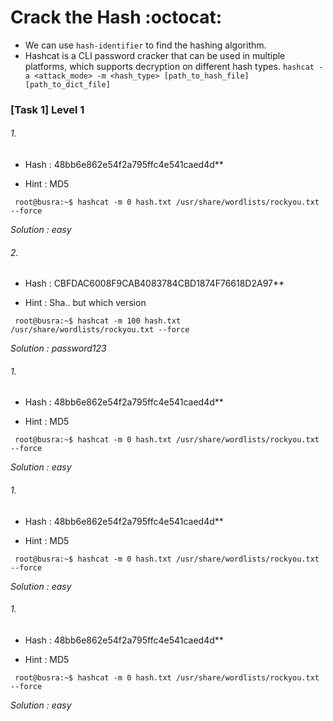 # Crack the Hash :octocat:

* We can use ` hash-identifier `  to find the hashing algorithm.
* Hashcat is a CLI password cracker that can be used in multiple platforms, which supports decryption on different hash types.
```hashcat -a <attack_mode> -m <hash_type> [path_to_hash_file] [path_to_dict_file]```

### [Task 1] Level 1


######  1. 
* Hash : 48bb6e862e54f2a795ffc4e541caed4d** 

* Hint : MD5

``` root@busra:~$ hashcat -m 0 hash.txt /usr/share/wordlists/rockyou.txt --force```


*Solution : easy*

######  2. 
* Hash : CBFDAC6008F9CAB4083784CBD1874F76618D2A97** 

* Hint : Sha.. but which version

``` root@busra:~$ hashcat -m 100 hash.txt /usr/share/wordlists/rockyou.txt --force```


*Solution : password123*

######  1. 
* Hash : 48bb6e862e54f2a795ffc4e541caed4d** 

* Hint : MD5

``` root@busra:~$ hashcat -m 0 hash.txt /usr/share/wordlists/rockyou.txt --force```


*Solution : easy*

######  1. 
* Hash : 48bb6e862e54f2a795ffc4e541caed4d** 

* Hint : MD5

``` root@busra:~$ hashcat -m 0 hash.txt /usr/share/wordlists/rockyou.txt --force```


*Solution : easy*

######  1. 
* Hash : 48bb6e862e54f2a795ffc4e541caed4d** 

* Hint : MD5

``` root@busra:~$ hashcat -m 0 hash.txt /usr/share/wordlists/rockyou.txt --force```


*Solution : easy*
